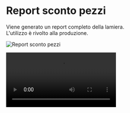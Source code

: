 # Report sconto pezzi

Viene generato un report completo della lamiera.<br />
L'utilizzo è rivolto alla produzione.

![Report sconto pezzi](/taglio/report/report-lamiera.png)

<video controls>
    <source src="/taglio/report/report-lamiera.mp4" type="video/mp4">
</video>
